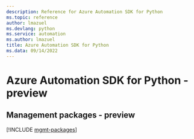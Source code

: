 ```yaml
---
description: Reference for Azure Automation SDK for Python
ms.topic: reference
author: lmazuel
ms.devlang: python
ms.service: automation
ms.author: lmazuel
title: Azure Automation SDK for Python
ms.data: 09/14/2022
---
```

# Azure Automation SDK for Python - preview

## Management packages - preview
[!INCLUDE [mgmt-packages](automation-mgmt-index.md)]